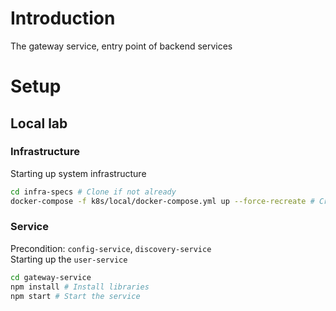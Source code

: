 # Introduction
The gateway service, entry point of backend services

# Setup
## Local lab
### Infrastructure
Starting up system infrastructure
```sh
cd infra-specs # Clone if not already
docker-compose -f k8s/local/docker-compose.yml up --force-recreate # Create up all system infrastructures
```
### Service
Precondition: `config-service`, `discovery-service`  
Starting up the `user-service`
```sh
cd gateway-service
npm install # Install libraries
npm start # Start the service
```
